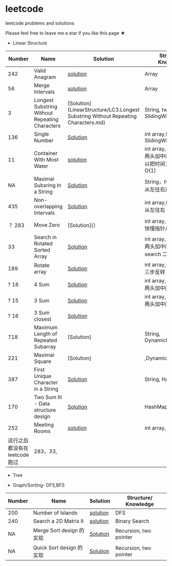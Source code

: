# leetcode

leetcode problems and solutions

Please feel free to leave me a star if you like this page ★

* Linear Structure

|Number |Name |Solution |Structure/ Knowledge|
|-------|-----|---------|--------|
|242  |Valid Anagram| [solution](LinearStructure/242.md)| Array|
|56  |Merge Intervals| [solution](LinearStructure/56.md)| Array|
| 3   | Longest Substring Without Repeating Characters |  [Solution](LinearStructure/LC3.Longest Substring Without Repeating Characters.md)| String, two pointers SlidingWindow  |
| 136 | Single Number | [Solution](LinearStructure/136.md) | int array,two pointers SlidingWindow  |
| 11 |Container With Most Water| [solution](LinearStructure/11.md)|int array, two pointers 两头加中间， 双指针可以把时间复杂度降到O(1)|
| NA  | Maximal Subsring In a String | [Solution](LinearStructure/MaximalSubsringInaString.md)| String，two pointers 从左往右双指针  |
| 435 | Non-overlapping Intervals | [Solution](LinearStructure/435.md)|int array,two pointers 从左往右  |
|？ 283 |Move Zero|[Solution](）|int array, two pointers 快慢指针从左往右|
| 33 | Search in Rotated Sorted Array| [Solution](LinearStructure/33.md)|int array, two pointers 两头加中间, binary search 二分法|
|189| Rotate array | [Solution](LinearStructure/189.md) | int array, two pointer 三步反转 需要背|
|? 18 | 4 Sum | [Solution](LinearStructure/18.md)|int array, two pointers 两头加中间|
|? 15 | 3 Sum | [Solution](LinearStructure/15.md)|int array, two pointers 两头加中间|
|? 16 | 3 Sum closest | [Solution](LinearStructure/16.md)||
| 718 | Maximum Length of Repeated Subarray | [Solution] | String, DynamicProgramming |
| 221 | Maximal Square | [Solution]|,DynamicProgramming |
| 387 | First Unique Character in a String | [Solution](LinearStructure/387.md)|String, HashMap |
| 170 | Two Sum III - Data structure design | [Solution](LinearStructure/170.md)|HashMap|
| 252 |Meeting Rooms| [solution](LinearStructure/252.md)|int array, iteration|
|这行之后都没有在leetcode 跑过|283，33, ||

* Tree

* Graph/Sorting- DFS,BFS

|Number |Name |Solution |Structure/ Knowledge|
|-------|-----|---------|--------|
|200    |Number of Islands| [solution](GraphSort/200.md)| DFS|
|240    |Search a 2D Matrix II| [solution](GraphSort/240.md)| Binary Search|
| NA   | Merge Sort design 的实现 | [Solution](GraphSort/mergesort.md)|Recursion, two pointer|
| NA   | Quick Sort design 的实现 | [Solution](GraphSort/quicksort.md)|Recursion, two pointer|
